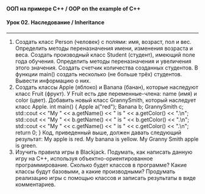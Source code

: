 #### ООП на примере C++ / OOP on the example of C++
#### Урок 02. Наследование / Inheritance

***

1. Создать класс Person (человек) с полями: имя, возраст, пол и вес. Определить методы переназначения имени, изменения возраста и веса. Создать производный класс Student (студент), имеющий поле года обучения. Определить методы переназначения и увеличения этого значения. Создать счетчик количества созданных студентов. В функции main() создать несколько (не больше трёх) студентов. Вывести информацию о них.
2. Создать классы Apple (яблоко) и Banana (банан), которые наследуют класс Fruit (фрукт). У Fruit есть две переменные-члена: name (имя) и color (цвет). Добавить новый класс GrannySmith, который наследует класс Apple.
int main()
{
 Apple a("red");
 Banana b;
 GrannySmith c;
 std::cout << "My " << a.getName() << " is " << a.getColor() << ".\n";
 std::cout << "My " << b.getName() << " is " << b.getColor() << ".\n";
 std::cout << "My " << c.getName() << " is " << c.getColor() << ".\n";
 return 0;
}
Код, приведенный выше, должен давать следующий результат:
 My apple is red.
 My banana is yellow.
 My Granny Smith apple is green.
3. Изучить правила игры в Blackjack. Подумать, как написать данную игру на С++, используя объектно-ориентированное программирование. Сколько будет классов в программе? Какие классы будут базовыми, а какие производными? Продумать реализацию игры с помощью классов и записать результаты в виде комментариев.